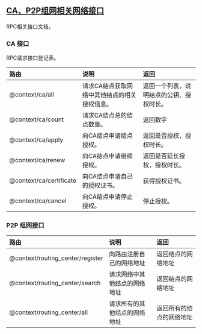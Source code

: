 ## [CA、P2P组网相关网络接口](#)
RPC相关接口文档。

### CA 接口
RPC请求接口登记表。

| 路由                | 说明                      | 返回                   |
|:------------------|:------------------------|:---------------------|
| @context/ca/all   | 请求CA结点获取网络中其他结点的相关授权信息。 | 返回一个列表，说明结点的公钥、授权时长。 |
| @context/ca/count | 请求CA结点总的结点数量。           | 返回数字                 |
| @context/ca/apply | 向CA结点申请结点授权。            | 返回是否授权，授权时长。         |
| @context/ca/renew | 向CA结点申请继续授权。            | 返回是否延长授权，授权时长。       |
| @context/ca/certificate   | 向CA结点申请自己的授权证书。         | 获得授权证书。              |
| @context/ca/cancel   | 向CA结点申请停止授权。            | 停止授权。                |

### P2P 组网接口


| 路由                               | 说明             | 返回        |
|:---------------------------------|:---------------|:----------|
| @context/routing_center/register | 向路由注册自己的网络地址   | 返回结点的网络地址 |
| @context/routing_center/search   | 请求网络中其他结点的网络地址 | 返回结点的网络地址 |
| @context/routing_center/all      | 请求所有的其他结点的网络地址 | 返回所有的结点的网络地址 |
